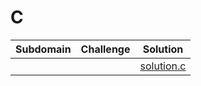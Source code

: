 # C

| Subdomain |  Challenge |   Solution  |
| :-----: | :-: | :-----: | 
| | []()|  [solution.c]()|
